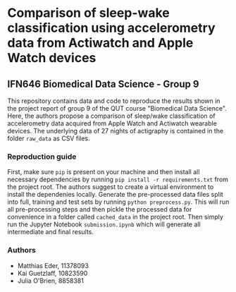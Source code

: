 # Comparison of sleep-wake classification using accelerometry data from Actiwatch and Apple Watch devices
## IFN646 Biomedical Data Science - Group 9

This repository contains data and code to reproduce the results shown in the project report of group 9 of the QUT course "Biomedical Data Science". Here, the authors propose a comparison of sleep/wake classification of accelerometry data acquired from Apple Watch and Actiwatch wearable devices. The underlying data of 27 nights of actigraphy is contained in the folder `raw_data` as CSV files.

### Reproduction guide
First, make sure `pip` is present on your machine and then install all necessary dependencies by running `pip install -r requirements.txt` from the project root. The authors suggest to create a virtual environment to install the dependenies locally. Generate the pre-processed data files split into full, training and test sets by running `python preprocess.py`. This will run all pre-processing steps and then pickle the processed data for convenience in a folder called `cached_data` in the project root. Then simply run the Jupyter Notebook `submission.ipynb` which will generate all intermediate and final results.

### Authors
* Matthias Eder, 11378093
* Kai Guetzlaff, 10823590
* Julia O'Brien, 8858381
